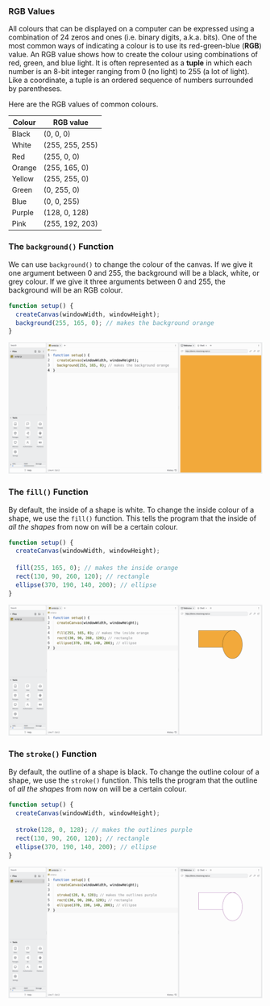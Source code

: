 ### RGB Values

All colours that can be displayed on a computer can be expressed using a combination of 24 zeros and ones (i.e. binary digits, a.k.a. bits). One of the most common ways of indicating a colour is to use its red-green-blue (**RGB**) value. An RGB value shows how to create the colour using combinations of red, green, and blue light. It is often represented as a **tuple** in which each number is an 8-bit integer ranging from 0 (no light) to 255 (a lot of light). Like a coordinate, a tuple is an ordered sequence of numbers surrounded by parentheses.

Here are the RGB values of common colours.

| Colour | RGB value       |
| ------ | --------------- |
| Black  | (0, 0, 0)       |
| White  | (255, 255, 255) |
| Red    | (255, 0, 0)     |
| Orange | (255, 165, 0)   |
| Yellow | (255, 255, 0)   |
| Green  | (0, 255, 0)     |
| Blue   | (0, 0, 255)     |
| Purple | (128, 0, 128)   |
| Pink   | (255, 192, 203) |

### The `background()` Function

We can use `background()` to change the colour of the canvas. If we give it one argument between 0 and 255, the background will be a black, white, or grey colour. If we give it three arguments between 0 and 255, the background will be an RGB colour.

```javascript
function setup() {
  createCanvas(windowWidth, windowHeight);
  background(255, 165, 0); // makes the background orange
}
```

![](../../Images/Background_1.png)

### The `fill()` Function 

By default, the inside of a shape is white. To change the inside colour of a shape, we use the `fill()` function. This tells the program that the inside of *all the shapes* from now on will be a certain colour.

```js
function setup() {
  createCanvas(windowWidth, windowHeight);
  
  fill(255, 165, 0); // makes the inside orange
  rect(130, 90, 260, 120); // rectangle
  ellipse(370, 190, 140, 200); // ellipse
}
```

![](../../Images/Fill_1.png)

### The `stroke()` Function

By default, the outline of a shape is black. To change the outline colour of a shape, we use the `stroke()` function. This tells the program that the outline of *all the shapes* from now on will be a certain colour.

```js
function setup() {
  createCanvas(windowWidth, windowHeight);
  
  stroke(128, 0, 128); // makes the outlines purple
  rect(130, 90, 260, 120); // rectangle
  ellipse(370, 190, 140, 200); // ellipse
}
```

![](../../Images/Stroke_1.png)
